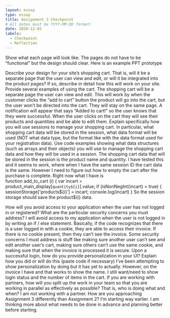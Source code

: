 ```yaml
---
layout: essay
type: essay
title: Assignment 3 Checkpoint 
# All dates must be YYYY-MM-DD format!
date: 2020-12-02
labels:
  - Checkpoint
  - Reflection
--- 
```

Show what each page will look like. The pages do not have to be “functional” but the design should clear. Here is an example PPT prototype

Describe your design for your site’s shopping cart. That is, will it be a separate page that the user can view and edit, or will it be integrated into the product pages? If so, describe in detail how this will work on your site. Provide several examples of using the cart.
The shopping cart will be a separate page the user can view and edit. This will work by when the customer clicks the “add to cart” button the product will go into the cart, but the user won’t be directed into the cart. They will stay on the same page. A notification will appear that says “Added to cart!” so the user knows that they were successful. When the user clicks on the cart they will see their products and quantities and be able to edit them. 
Explain specifically how you will use sessions to manage your shopping cart. In particular, what shopping cart data will be stored in the session, what data format will be used (NOT what data type, but the format like with the data format used for your registration data). Use code examples showing what data structures (such as arrays and their objects) you will use to manage the shopping cart data and how they will be used in a session.
The shopping cart data that will be stored in the session is the product name and quantity. I have tested this and it seems to work, where when I have the same session ID the cart data is the same. However I need to figure out how to empty the cart after the purchase is complete. Right now what I have is  
function add_to_cart (i) {
   var incart = product_main_display[`quantity${i}`].value; 
   if (isNonNegInt(incart) = true) { 
       sessionStorage['products${i}'] = incart;
       console.log(incart) 
   } 
So the session storage should save the product${i} data. 
   
 
How will you avoid access to your application when the user has not logged in or registered? What are the particular security concerns you must address?
I will avoid access to my application when the user is not logged in by writing an if / else statement. Basically, if the code recognizes that there is a user logged in with a cookie, they are able to access their invoice. If there is no cookie present, then they can’t see the invoice. Some security concerns I must address is stuff like making sure another user can’t see and edit another user’s cart, making sure others can’t use the same cookie, and making sure that when the invoice is processed it is secure. 
Upon a successful login, how do you provide personalization in your UI? Explain how you did or will do this (paste code if necessary)
I’ve been attempting to show personalization by doing <script>document.write(`You have ${cartitems.length} items in your cart!`);</script> but it has yet to actually. However, on the invoice I have <script> document.write(`Thank you for your order ${params.get('name')}!`); </script> and that works to show the name. I still want/need to show login status and the number of items in the cart.
If you are working with partners, how will you split up the work in your team so that you are working in parallel as effectively as possible? That is, who is doing what and when?
I am not working with a partner. 
How are you approaching Assignment 3 differently than Assignment 2?
I’m starting way earlier. I am thinking more about what needs to be done in advance and planning better before starting. 

